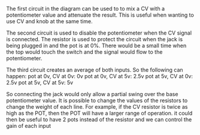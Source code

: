 The first circuit in the diagram can be used to to mix a CV with a potentiometer value and attenuate the result.
This is useful when wanting to use CV and knob at the same time.

The second circuit is used to disable the potentiometer when the CV signal is connected. The resistor is used to protect
the circuit when the jack is being plugged in and the pot is at 0%. There would be a small time when the top would touch
the switch and the signal would flow to the potentiometer.

The third circuit creates an average of both inputs. So the following can happen:
	pot at 0v, CV at 0v: 0v
	pot at 0v, CV at 5v: 2.5v
	pot at 5v, CV at 0v: 2.5v
	pot at 5v, CV at 5v: 5v

So connecting the jack would only allow a partial swing over the base potentiometer value.
It is possible to change the values of the resistors to change the weight of each line. For example, if
the CV resistor is twice as high as the POT, then the POT will have a larger range of operation. it could
then be useful to have 2 pots instead of the resistor and we can control the gain of each input
